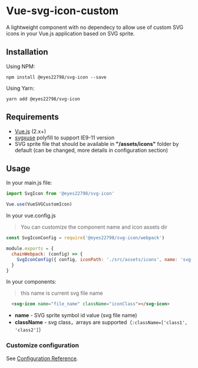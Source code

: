 # Vue-svg-icon-custom
A lightweight component with no dependecy to allow use of custom SVG icons in your Vue.js application based on SVG sprite.

## Installation
Using NPM:
```shell
npm install @eyes22798/svg-icon --save
```

Using Yarn:

```shell
yarn add @eyes22798/svg-icon
```

## Requirements

 - [Vue.js](https://github.com/vuejs/vue) (2.x+)
 - [svgxuse](https://github.com/Keyamoon/svgxuse) polyfill to support IE9-11 version
 - SVG sprite file that should be available in **"/assets/icons"** folder by default (can be changed, more details in configuration section)


## Usage
In your main.js file:
```js
import SvgIcon from '@eyes22798/svg-icon'

Vue.use(VueSVGCustomIcon)
```

In your vue.config.js

> You can customize the component name and icon assets dir

```js
const SvgIconConfig = require('@eyes22798/svg-icon/webpack')

module.exports = {
  chainWebpack: (config) => {
    SvgIconConfig({ config, iconPath: './src/assets/icons', name: 'svg-icon' })
  }
}
```

In your components:

> this name is current svg file name

```html
  <svg-icon name="file_name" className="iconClass"></svg-icon>
```
- **name** - SVG sprite symbol id value (svg file name)
- **className** - svg class，arrays are supported（`:className=['class1', 'class2']`）

### Customize configuration
See [Configuration Reference](https://cli.vuejs.org/config/).
